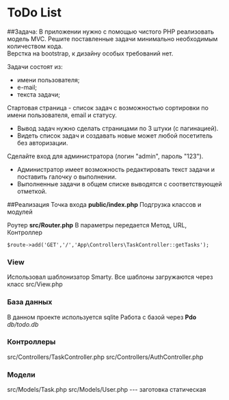# ToDo List
##Задача:
В приложении нужно с помощью чистого PHP реализовать модель MVC. Решите поставленные задачи минимально необходимым количеством кода.  
Верстка на bootstrap, к дизайну особых требований нет. 
 
Задачи состоят из: 
- имени пользователя; 
- е-mail; 
- текста задачи; 
 
Стартовая страница - список задач с возможностью сортировки по имени пользователя, email и статусу.  
 - Вывод задач нужно сделать страницами по 3 штуки (с пагинацией).  
 - Видеть список задач и создавать новые может любой посетитель без авторизации. 
 
Сделайте вход для администратора (логин "admin", пароль "123").  
 - Администратор имеет возможность редактировать текст задачи и поставить галочку о выполнении.  
 - Выполненные задачи в общем списке выводятся с соответствующей отметкой.  


##Реализация
Точка входа **public/index.php**
Подгрузка классов и модулей

Роутер **src/Router.php**
В параметры передается Метод, URL, Контроллер
````
$route->add('GET','/','App\Controllers\TaskController::getTasks');
````

### View
Использовал шаблонизатор Smarty.
Все шаблоны загружаются через класс src/View.php

### База данных
В данном проекте используется sqlite
Работа с базой через **Pdo**
*db/todo.db*

### Контроллеры
src/Controllers/TaskController.php
src/Controllers/AuthController.php

### Модели
src/Models/Task.php
src/Models/User.php --- заготовка статическая